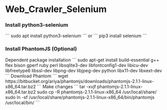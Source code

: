 # Web_Crawler_Selenium

<h3> Install python3-selenium </h3>
```
sudo apt install python3-selenium 
```
or 
```
pip3 install selenium
```
<h3> Install PhantomJS (Optional)</h3>
Dependent package installation
```
sudo apt-get install build-essential g++ flex bison gperf ruby perl libsqlite3-dev libfontconfig1-dev libicu-dev libfreetype6 libssl-dev libpng-dev libjpeg-dev python libx11-dev libxext-dev
```
Download Phantom
```
wget https://bitbucket.org/ariya/phantomjs/downloads/phantomjs-2.1.1-linux-x86_64.tar.bz2
```
Make changes
```
tar -xvjf phantomjs-2.1.1-linux-x86_64.tar.bz2 
sudo cp -R phantomjs-2.1.1-linux-x86_64 /usr/local/share/ 
sudo ln -sf /usr/local/share/phantomjs-2.1.1-linux-x86_64/bin/phantomjs /usr/local/bin/
```
